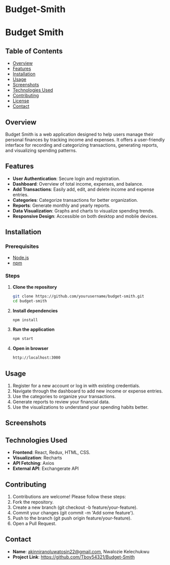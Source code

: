# Budget-Smith

# Budget Smith

## Table of Contents
- [Overview](#overview)
- [Features](#features)
- [Installation](#installation)
- [Usage](#usage)
- [Screenshots](#screenshots)
- [Technologies Used](#technologies-used)
- [Contributing](#contributing)
- [License](#license)
- [Contact](#contact)

## Overview
Budget Smith is a web application designed to help users manage their personal finances by tracking income and expenses. It offers a user-friendly interface for recording and categorizing transactions, generating reports, and visualizing spending patterns.

## Features
- **User Authentication**: Secure login and registration.
- **Dashboard**: Overview of total income, expenses, and balance.
- **Add Transactions**: Easily add, edit, and delete income and expense entries.
- **Categories**: Categorize transactions for better organization.
- **Reports**: Generate monthly and yearly reports.
- **Data Visualization**: Graphs and charts to visualize spending trends.
- **Responsive Design**: Accessible on both desktop and mobile devices.

## Installation

### Prerequisites
- [Node.js](https://nodejs.org/)
- [npm](https://www.npmjs.com/)

### Steps
1. **Clone the repository**
   ```sh
   git clone https://github.com/yourusername/budget-smith.git
   cd budget-smith
   ```
2. **Install dependencies**
   ```sh
   npm install
   ```
3. **Run the application**
   ```sh
   npm start
   ```
4. **Open in browser**
   ```sh
   http://localhost:3000
   ```
## Usage

1. Register for a new account or log in with existing credentials.
2. Navigate through the dashboard to add new income or expense entries.
3. Use the categories to organize your transactions.
4. Generate reports to review your financial data.
5. Use the visualizations to understand your spending habits better.

## Screenshots

## Technologies Used

- **Frontend**: React, Redux, HTML, CSS.
- **Visualization**: Recharts
- **API Fetching**: Axios
- **External API**: Exchangerate API

## Contributing

1. Contributions are welcome! Please follow these steps:
2. Fork the repository.
3. Create a new branch (git checkout -b feature/your-feature).
4. Commit your changes (git commit -m 'Add some feature').
5. Push to the branch (git push origin feature/your-feature).
6. Open a Pull Request.

## Contact
- **Name**: akinniranoluwatosin22@gmail.com, Nwalozie Kelechukwu
- **Project Link**: https://github.com/Tboy54321/Budget-Smith
